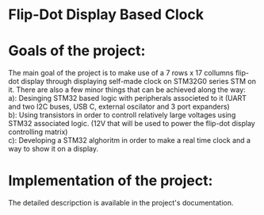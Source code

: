 ﻿# Flip-Dot Display Based Clock
# Goals of the project:
The main goal of the project is to make use of a 7 rows x 17 collumns flip-dot display through displaying self-made clock on STM32G0 series STM on it.
There are also a few minor things that can be achieved along the way:<br/>
a): Desinging STM32 based logic with peripherals associeted to it (UART and two I2C buses, USB C, external oscilator and 3 port expanders) <br/>
b): Using transistors in order to controll relatively large voltages using STM32 associated logic. (12V that will be used to power the flip-dot display controlling matrix)<br/>
c): Developing a STM32 alghoritm in order to make a real time clock and a way to show it on a display.<br/>
# Implementation of the project:
The detailed descripction is available in the project's documentation.
